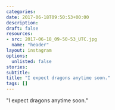 ```yaml
---
categories:
date: 2017-06-18T09:50:53+00:00
description:
draft: false
resources:
- src: 2017-06-18_09-50-53_UTC.jpg
  name: "header"
layout: instagram
options:
  unlisted: false
stories:
subtitle:
title: "I expect dragons anytime soon."
tags: []
---
```


"I expect dragons anytime soon."
